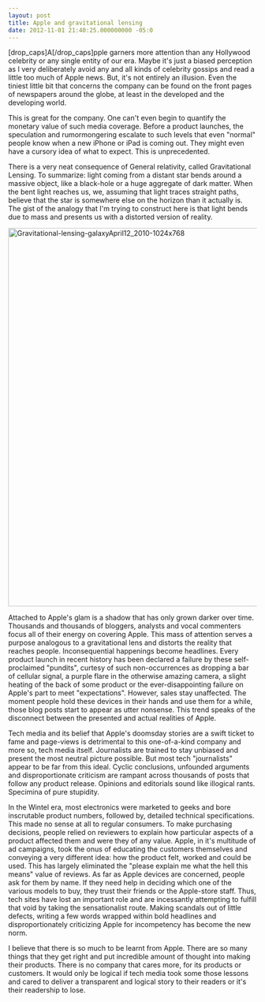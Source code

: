 ```yaml
---
layout: post
title: Apple and gravitational lensing
date: 2012-11-01 21:40:25.000000000 -05:0
---
```

[drop_caps]A[/drop_caps]pple garners more attention than any Hollywood celebrity or any single entity of our era. Maybe it's just a biased perception as I very deliberately avoid any and all kinds of celebrity gossips and read a little too much of Apple news. But, it's not entirely an illusion. Even the tiniest little bit that concerns the company can be found on the front pages of newspapers around the globe, at least in the developed and the developing world.

This is great for the company. One can't even begin to quantify the monetary value of such media coverage. Before a product launches, the speculation and rumormongering escalate to such levels that even "normal" people know when a new iPhone or iPad is coming out. They might even have a cursory idea of what to expect. This is unprecedented.

There is a very neat consequence of General relativity, called Gravitational Lensing. To summarize: light coming from a distant star bends around a massive object, like a black-hole or a huge aggregate of dark matter. When the bent light reaches us, we, assuming that light traces straight paths, believe that the star is somewhere else on the horizon than it actually is. The gist of the analogy that I'm trying to construct here is that light bends due to mass and presents us with a distorted version of reality.

<a href="http://res.cloudinary.com/daectagjz/image/upload/v1412562556/Gravitational-lensing-galaxyApril12_2010-1024x768_xnf9ko.jpg"><img class="alignnone size-full wp-image-48" alt="Gravitational-lensing-galaxyApril12_2010-1024x768" src="http://res.cloudinary.com/daectagjz/image/upload/v1412562556/Gravitational-lensing-galaxyApril12_2010-1024x768_xnf9ko.jpg" width="1024" height="768" /></a>

Attached to Apple's glam is a shadow that has only grown darker over time. Thousands and thousands of bloggers, analysts and vocal commenters focus all of their energy on covering Apple. This mass of attention serves a purpose analogous to a gravitational lens and distorts the reality that reaches people. Inconsequential happenings become headlines. Every product launch in recent history has been declared a failure by these self-proclaimed "pundits", curtesy of such non-occurrences as dropping a bar of cellular signal, a purple flare in the otherwise amazing camera, a slight heating of the back of some product or the ever-disappointing failure on Apple's part to meet "expectations". However, sales stay unaffected. The moment people hold these devices in their hands and use them for a while, those blog posts start to appear as utter nonsense. This trend speaks of the disconnect between the presented and actual realities of Apple.

Tech media and its belief that Apple's doomsday stories are a swift ticket to fame and page-views is detrimental to this one-of-a-kind company and more so, tech media itself. Journalists are trained to stay unbiased and present the most neutral picture possible. But most tech "journalists" appear to be far from this ideal. Cyclic conclusions, unfounded arguments and disproportionate criticism are rampant across thousands of posts that follow any product release. Opinions and editorials sound like illogical rants. Specimina of pure stupidity.

In the Wintel era, most electronics were marketed to geeks and bore inscrutable product numbers, followed by, detailed technical specifications. This made no sense at all to regular consumers. To make purchasing decisions, people relied on reviewers to explain how particular aspects of a product affected them and were they of any value. Apple, in it's multitude of ad campaigns, took the onus of educating the customers themselves and conveying a very different idea: how the product felt, worked and could be used. This has largely eliminated the "please explain me what the hell this means" value of reviews. As far as Apple devices are concerned, people ask for them by name. If they need help in deciding which one of the various models to buy, they trust their friends or the Apple-store staff. Thus, tech sites have lost an important role and are incessantly attempting to fulfill that void by taking the sensationalist route. Making scandals out of little defects, writing a few words wrapped within bold headlines and disproportionately criticizing Apple for incompetency has become the new norm.

I believe that there is so much to be learnt from Apple. There are so many things that they get right and put incredible amount of thought into making their products. There is no company that cares more, for its products or customers. It would only be logical if tech media took some those lessons and cared to deliver a transparent and logical story to their readers or it's their readership to lose.
